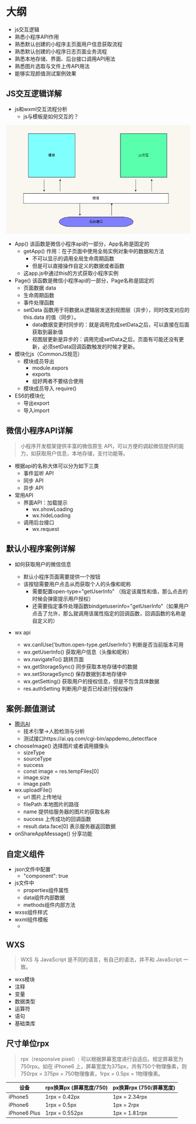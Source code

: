 # 大纲
- js交互逻辑
- 熟悉小程序API作用
- 熟悉默认创建的小程序主页面用户信息获取流程
- 熟悉默认创建的小程序日志页面业务流程
- 熟悉本地存储、界面、后台接口调用API用法
- 熟悉图片选取与文件上传API用法
- 能够实现颜值测试案例效果

## JS交互逻辑详解
- js和wxml交互流程分析
    - js与模板是如何交互的？

![](img/wechat.png)

- App() 该函数是微信小程序api的一部分，App名称是固定的
    + getApp() 作用：在子页面中使用全局实例对象中的数据和方法
      + 不可以显示的调用全局生命周期函数
      + 但是可以直接操作自定义的数据或者函数
    + 这app.js中通过this的方式获取小程序实例
- Page() 该函数是微信小程序api的一部分，Page名称是固定的
    + 页面数据 data
    + 生命周期函数
    + 事件处理函数
    + setData 函数用于将数据从逻辑层发送到视图层（异步），同时改变对应的 this.data 的值（同步）。
      + data数据变更时同步的：就是调用完成setData之后，可以直接在后面获取到最新值
      + 视图层更新是异步的：调用完成setData之后，页面有可能还没有更新，必须setData回调函数触发的时候才更新。
- 模块化js（CommonJS规范）
    - 模块成员导出 
        - module.expors 
        - exports
        - 组好两者不要结合使用
    - 模块成员导入 require()
- ES6的模块化
    - 导出export
    - 导入import


## 微信小程序API详解
> 小程序开发框架提供丰富的微信原生 API，可以方便的调起微信提供的能力，如获取用户信息，本地存储，支付功能等。

- 根据api的名称大体可以分为如下三类
    + 事件监听 API
    + 同步 API 
    + 异步 API 
- 常用API
    + 界面API：加载提示
      + wx.showLoading
      + wx.hideLoading
    + 调用后台接口
      + wx.request

## 默认小程序案例详解

- 如何获取用户的微信信息
  - 默认小程序页面需要提供一个按钮
  - 该按钮需要用户点击从而获取个人的头像和昵称
    - 需要配置open-type="getUserInfo" （指定该属性和值，那么点击的时候会弹窗提示用户授权）
    - 还需要指定事件处理函数bindgetuserinfo="getUserInfo"（如果用户点击了允许，那么就调用该属性指定的回调函数，回调函数的名称是自定义的）

- wx api
  - wx.canIUse('button.open-type.getUserInfo') 判断是否当前版本可用
  - wx.getUserInfo() 获取用户信息（头像和昵称）
  - wx.navigateTo() 跳转页面
  - wx.getStorageSync() 同步获取本地存储中的数据
  - wx.setStorageSync() 保存数据到本地存储中
  - wx.getSetting() 获取用户的授权信息，但是不包含具体数据
  - res.authSetting 判断用户是否已经进行授权操作

## 案例:颜值测试
- [腾讯AI](https://ai.qq.com/)
    + 技术引擎->人脸检测与分析
    + 测试接口https://ai.qq.com/cgi-bin/appdemo_detectface
- chooseImage() 选择图片或者调用摄像头
    + sizeType
    + sourceType
    + success
    + const image = res.tempFiles[0]
    + image.size
    + image.path
- wx.uploadFile()
    + url  图片上传地址
    + filePath  本地图片的路径
    + name  提供给服务器的图片的获取名称
    + success  上传成功的回调函数
    + result.data.face[0]  表示服务器返回数据
- onShareAppMessage() 分享功能



## 自定义组件
- json文件中配置
    + "component": true
- js文件中 
    + properties组件属性
    + data组件内部数据
    + methods组件内部方法
- wxss组件样式
- wxml组件模板
    + <slot></slot>

## WXS
> WXS 与 JavaScript 是不同的语言，有自己的语法，并不和 JavaScript 一致。

- wxs模块
- 注释
- 变量
- 数据类型
- 运算符
- 语句
- 基础类库

## 尺寸单位rpx
> rpx（responsive pixel）: 可以根据屏幕宽度进行自适应。规定屏幕宽为750rpx。如在 iPhone6 上，屏幕宽度为375px，共有750个物理像素，则750rpx = 375px = 750物理像素，1rpx = 0.5px = 1物理像素。

设备 | rpx换算px (屏幕宽度/750) | px换算rpx (750/屏幕宽度)
---  |---  |---
iPhone5 | 1rpx = 0.42px | 1px = 2.34rpx
iPhone6 | 1rpx = 0.5px  | 1px = 2rpx
iPhone6 Plus | 1rpx = 0.552px | 1px = 1.81rpx



